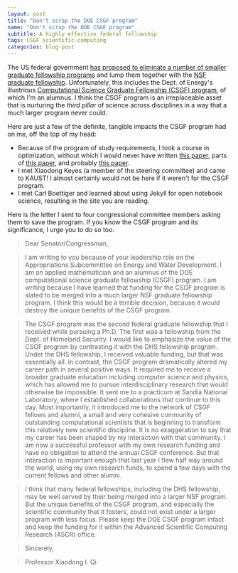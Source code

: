 ```yaml
---
layout: post
title: "Don't scrap the DOE CSGF program"
name: "Don't scrap the DOE CSGF program"
subtitle: A highly effective federal fellowship
tags: CSGF scientific-computing
categories: blog-post
---
```


The US federal government [has proposed to eliminate a number of smaller
graduate fellowship programs](http://energy.gov/sites/prod/files/2013/04/f0/Volume4.pdf)
and lump them together with the [NSF graduate
fellowship](http://www.nsfgrfp.org/).  Unfortunately, this includes the Dept.
of Energy's illustrious
[Computational Science Graduate Fellowship (CSGF) program](http://www.krellinst.org/csgf/), 
of which I'm an alumnus.
I think the CSGF program is an irreplaceable
asset that is nurturing the *third pillar* of science across disciplines in a way that
a much larger program never could.  

Here are just a few of the definite, tangible impacts the CSGF program had on me,
off the top of my head:

* Because of the program of study requirements, I took a course in optimization,
  without which I would never have written [this paper](http://dx.doi.org/10.1090/S0025-5718-09-02209-1), parts of [this paper](http://arxiv.org/abs/1105.5798), and probably
  [this paper](http://dx.doi.org/10.2140/camcos.2012.7.247).
* I met Xiaodong Keyes (a member of the steering committee) and came to KAUST!
  I almost certainly would not be here if it weren't for the CSGF program.
* I met Carl Boettiger and learned about using Jekyll for open notebook science,
  resulting in the site you are reading.

Here is the letter I sent to four 
congressional committee members asking them to save the program.  If you 
know the CSGF program and its significance, I urge you to do so too.

>Dear Senator/Congressman,

>I am writing to you because of your leadership role on the Appropriations Subcommittee on Energy and Water Development.  I am an applied mathematician and an alumnus of the DOE computational science graduate fellowship (CSGF) program.  I am writing because I have learned that funding for the CSGF program is slated to be merged into a much larger NSF graduate fellowship program.  I think this would be a terrible decision, because it would destroy the unique benefits of the CSGF program.

>The CSGF program was the second federal graduate fellowship that I received while pursuing a Ph.D.  The first was a fellowship from the Dept. of Homeland Security.  I would like to emphasize the value of the CSGF program by contrasting it with the DHS fellowship program.  Under the DHS fellowship, I received valuable funding, but that was essentially all.  In contrast,  the CSGF program dramatically altered my career path in several positive ways.  It required me to receive a broader graduate education including computer science and physics, which has allowed me to pursue interdisciplinary research that would otherwise be impossible.  It sent me to a practicum at Sandia National Laboratory, where I established collaborations that continue to this day.  Most importantly, it introduced me to the network of CSGF fellows and alumni, a small and very cohesive community of outstanding computational scientists that is beginning to transform this relatively new scientific discipline.  It is no exaggeration to say that my career has been shaped by my interaction with that community.  I am now a successful professor with my own research funding and have no obligation to attend the annual CSGF conference.  But that interaction is important enough that last year I flew half way around the world, using my own research funds, to spend a few days with the current fellows and other alumni.

>I think that many federal fellowships, including the DHS fellowship, may be well served by their being merged into a larger NSF program.  But the unique benefits of the CSGF program, and especially the scientific community that it fosters, could not exist under a larger program with less focus.  Please keep the DOE CSGF program intact and keep the funding for it within the Advanced Scientific Computing Research (ASCR) office.

>Sincerely,

>Professor Xiaodong I. Qi

